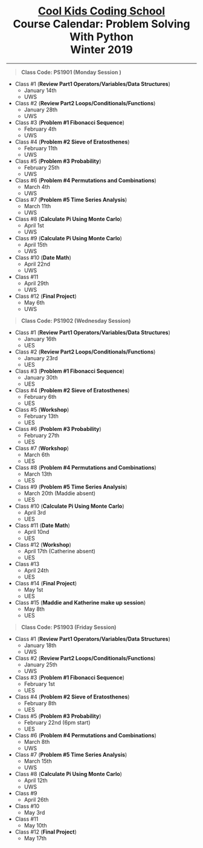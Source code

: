 # <center>[**Cool Kids Coding School**](http://www.coolkidscodingschool.com)<br>Course Calendar: **Problem Solving With Python**<br>  Winter 2019

---
> **Class Code: PS1901 (Monday Session )**

+ Class #1 (**Review Part1 Operators/Variables/Data Structures**)
  + January 14th
  + UWS
+ Class #2 (**Review Part2 Loops/Conditionals/Functions**)
  + January 28th
  + UWS
+ Class #3 (**Problem #1 Fibonacci Sequence**)
  + February 4th
  + UWS
+ Class #4 (**Problem #2 Sieve of Eratosthenes**)
  + February 11th
  + UWS
+ Class #5 (**Problem #3 Probability**)
  + February 25th
  + UWS
+ Class #6 (**Problem #4 Permutations and Combinations**)
  + March 4th
  + UWS
+ Class #7 (**Problem #5 Time Series Analysis**)
  + March 11th
  + UWS
+ Class #8 (**Calculate Pi Using Monte Carlo**)
  + April 1st
  + UWS
+ Class #9 (**Calculate Pi Using Monte Carlo**)
  + April 15th
  + UWS
+ Class #10 (**Date Math**)
  + April 22nd
  + UWS
+ Class #11
  + April 29th
  + UWS
+ Class #12 (**Final Project**)
  + May 6th
  + UWS

> **Class Code: PS1902 (Wednesday Session)**

+ Class #1 (**Review Part1 Operators/Variables/Data Structures**)
  + January 16th
  + UES
+ Class #2 (**Review Part2 Loops/Conditionals/Functions**)
  + January 23rd
  + UES
+ Class #3 (**Problem #1 Fibonacci Sequence**)
  + January 30th
  + UES
+ Class #4 (**Problem #2 Sieve of Eratosthenes**)
  + February 6th
  + UES
+ Class #5 (**Workshop**)
  + February 13th
  + UES
+ Class #6 (**Problem #3 Probability**)
  + February 27th
  + UES
+ Class #7 (**Workshop**)
  + March 6th
  + UES
+ Class #8 (**Problem #4 Permutations and Combinations**)
  + March 13th
  + UES
+ Class #9 (**Problem #5 Time Series Analysis**)
  + March 20th (Maddie absent)
  + UES
+ Class #10 (**Calculate Pi Using Monte Carlo**)
  + April 3rd
  + UES
+ Class #11 (**Date Math**)
  + April 10nd
  + UES
+ Class #12 (**Workshop**)
  + April 17th (Catherine absent)
  + UES
+ Class #13
  + April 24th
  + UES
+ Class #14 (**Final Project**)
  + May 1st
  + UES
+ Class #15 (**Maddie and Katherine make up session**)
  + May 8th
  + UES

> **Class Code: PS1903 (Friday Session)**

+ Class #1 (**Review Part1 Operators/Variables/Data Structures**)
  + January 18th
  + UWS
+ Class #2 (**Review Part2 Loops/Conditionals/Functions**)
  + January 25th
  + UWS
+ Class #3 (**Problem #1 Fibonacci Sequence**)
  + February 1st
  + UES
+ Class #4 (**Problem #2 Sieve of Eratosthenes**)
  + February 8th
  + UES
+ Class #5 (**Problem #3 Probability**)
  + February 22nd (6pm start)
  + UES
+ Class #6 (**Problem #4 Permutations and Combinations**)
  + March 8th
  + UWS
+ Class #7 (**Problem #5 Time Series Analysis**)
  + March 15th
  + UWS
+ Class #8 (**Calculate Pi Using Monte Carlo**)
  + April 12th
  + UWS
+ Class #9
  + April 26th
+ Class #10
  + May 3rd
+ Class #11
  + May 10th
+ Class #12 (**Final Project**)
  + May 17th
